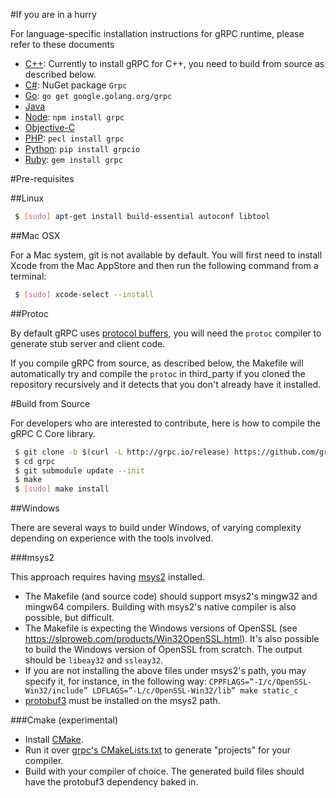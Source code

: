 #If you are in a hurry

For language-specific installation instructions for gRPC runtime, please
refer to these documents

 * [C++](examples/cpp): Currently to install gRPC for C++, you need to build from source as described below.
 * [C#](src/csharp): NuGet package `Grpc`
 * [Go](https://github.com/grpc/grpc-go): `go get google.golang.org/grpc`
 * [Java](https://github.com/grpc/grpc-java)
 * [Node](src/node): `npm install grpc`
 * [Objective-C](src/objective-c)
 * [PHP](src/php): `pecl install grpc`
 * [Python](src/python/grpcio): `pip install grpcio`
 * [Ruby](src/ruby): `gem install grpc`


#Pre-requisites

##Linux

```sh
 $ [sudo] apt-get install build-essential autoconf libtool
```

##Mac OSX

For a Mac system, git is not available by default. You will first need to
install Xcode from the Mac AppStore and then run the following command from a
terminal:

```sh
 $ [sudo] xcode-select --install
```

##Protoc

By default gRPC uses [protocol buffers](https://github.com/google/protobuf),
you will need the `protoc` compiler to generate stub server and client code.

If you compile gRPC from source, as described below, the Makefile will
automatically try and compile the `protoc` in third_party if you cloned the
repository recursively and it detects that you don't already have it
installed.


#Build from Source

For developers who are interested to contribute, here is how to compile the
gRPC C Core library.

```sh
 $ git clone -b $(curl -L http://grpc.io/release) https://github.com/grpc/grpc
 $ cd grpc
 $ git submodule update --init
 $ make
 $ [sudo] make install
```

##Windows

There are several ways to build under Windows, of varying complexity depending
on experience with the tools involved.

<!--
###Visual Studio

Versions 2013 and 2015 are both supported. You can use [their respective
community
editions](https://www.visualstudio.com/en-us/downloads/download-visual-studio-vs.aspx).

Building the C Core:
- Open [grpc.sln](https://github.com/grpc/grpc/blob/master/vsprojects/grpc.sln).
- Select your build target.
- Build the `grpc` project.

Building the C++ runtime:
- You need [CMake](https://cmake.org/) on your path to build protobuf (see below
  for building using solely CMake).
- Run `vsprojects/build_protos.bat` (needs `cmake.exe` in your path).
- Open [buildtests_cxx.sln]()
- Select your build target.
- build the `grpc++` project.
-->

###msys2

This approach requires having [msys2](https://msys2.github.io/) installed.

- The Makefile (and source code) should support msys2's mingw32 and mingw64
  compilers. Building with msys2's native compiler is also possible, but
  difficult.
- The Makefile is expecting the Windows versions of OpenSSL (see
  https://slproweb.com/products/Win32OpenSSL.html). It's also possible to build
  the Windows version of OpenSSL from scratch. The output should be `libeay32`
  and `ssleay32`.
- If you are not installing the above files under msys2's path, you may specify
  it, for instance, in the following way:
  ```CPPFLAGS=”-I/c/OpenSSL-Win32/include” LDFLAGS=”-L/c/OpenSSL-Win32/lib” make static_c```
- [protobuf3](https://github.com/google/protobuf/blob/master/src/README.md#c-installation---windows)
  must be installed on the msys2 path.

###Cmake (experimental)

- Install [CMake](https://cmake.org/download/).
- Run it over [grpc's
  CMakeLists.txt](https://github.com/grpc/grpc/blob/master/CMakeLists.txt) to
  generate "projects" for your compiler.
- Build with your compiler of choice. The generated build files should have the
  protobuf3 dependency baked in.

